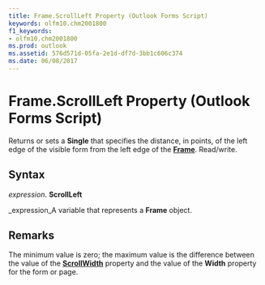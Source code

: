 ```yaml
---
title: Frame.ScrollLeft Property (Outlook Forms Script)
keywords: olfm10.chm2001800
f1_keywords:
- olfm10.chm2001800
ms.prod: outlook
ms.assetid: 576d571d-05fa-2e1d-df7d-3bb1c606c374
ms.date: 06/08/2017
---
```



# Frame.ScrollLeft Property (Outlook Forms Script)

Returns or sets a  **Single** that specifies the distance, in points, of the left edge of the visible form from the left edge of the **[Frame](frame-object-outlook-forms-script.md)**. Read/write.


## Syntax

 _expression_. **ScrollLeft**

 _expression_A variable that represents a  **Frame** object.


## Remarks

The minimum value is zero; the maximum value is the difference between the value of the  **[ScrollWidth](frame-scrollwidth-property-outlook-forms-script.md)** property and the value of the **Width** property for the form or page.



